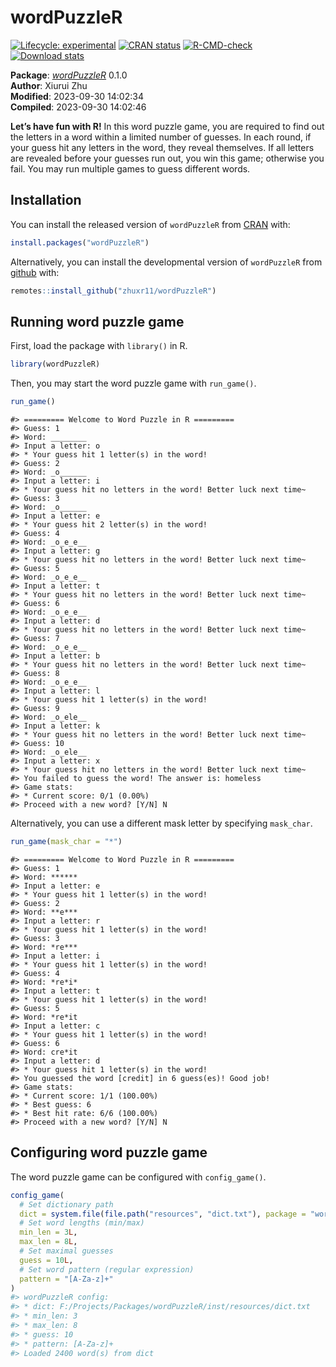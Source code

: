 
<!-- README.md is generated from README.Rmd. Please edit that file -->

# wordPuzzleR

<!-- badges: start -->

[![Lifecycle:
experimental](https://img.shields.io/badge/lifecycle-experimental-orange.svg)](https://lifecycle.r-lib.org/articles/stages.html#experimental)
[![CRAN
status](https://www.r-pkg.org/badges/version/wordPuzzleR)](https://CRAN.R-project.org/package=wordPuzzleR)
[![R-CMD-check](https://github.com/zhuxr11/wordPuzzleR/workflows/R-CMD-check/badge.svg)](https://github.com/zhuxr11/wordPuzzleR/actions)
[![Download
stats](https://cranlogs.r-pkg.org/badges/grand-total/wordPuzzleR)](https://CRAN.R-project.org/package=wordPuzzleR)
<!-- badges: end -->

**Package**: [*wordPuzzleR*](https://github.com/zhuxr11/wordPuzzleR)
0.1.0<br /> **Author**: Xiurui Zhu<br /> **Modified**: 2023-09-30
14:02:34<br /> **Compiled**: 2023-09-30 14:02:46

**Let’s have fun with R!** In this word puzzle game, you are required to
find out the letters in a word within a limited number of guesses. In
each round, if your guess hit any letters in the word, they reveal
themselves. If all letters are revealed before your guesses run out, you
win this game; otherwise you fail. You may run multiple games to guess
different words.

## Installation

You can install the released version of `wordPuzzleR` from
[CRAN](https://cran.r-project.org/) with:

``` r
install.packages("wordPuzzleR")
```

Alternatively, you can install the developmental version of
`wordPuzzleR` from [github](https://github.com/) with:

``` r
remotes::install_github("zhuxr11/wordPuzzleR")
```

## Running word puzzle game

First, load the package with `library()` in R.

``` r
library(wordPuzzleR)
```

Then, you may start the word puzzle game with `run_game()`.

``` r
run_game()
```

    #> ========= Welcome to Word Puzzle in R =========
    #> Guess: 1
    #> Word: ________
    #> Input a letter: o
    #> * Your guess hit 1 letter(s) in the word!
    #> Guess: 2
    #> Word: _o______
    #> Input a letter: i
    #> * Your guess hit no letters in the word! Better luck next time~
    #> Guess: 3
    #> Word: _o______
    #> Input a letter: e
    #> * Your guess hit 2 letter(s) in the word!
    #> Guess: 4
    #> Word: _o_e_e__
    #> Input a letter: g
    #> * Your guess hit no letters in the word! Better luck next time~
    #> Guess: 5
    #> Word: _o_e_e__
    #> Input a letter: t
    #> * Your guess hit no letters in the word! Better luck next time~
    #> Guess: 6
    #> Word: _o_e_e__
    #> Input a letter: d
    #> * Your guess hit no letters in the word! Better luck next time~
    #> Guess: 7
    #> Word: _o_e_e__
    #> Input a letter: b
    #> * Your guess hit no letters in the word! Better luck next time~
    #> Guess: 8
    #> Word: _o_e_e__
    #> Input a letter: l
    #> * Your guess hit 1 letter(s) in the word!
    #> Guess: 9
    #> Word: _o_ele__
    #> Input a letter: k
    #> * Your guess hit no letters in the word! Better luck next time~
    #> Guess: 10
    #> Word: _o_ele__
    #> Input a letter: x
    #> * Your guess hit no letters in the word! Better luck next time~
    #> You failed to guess the word! The answer is: homeless
    #> Game stats:
    #> * Current score: 0/1 (0.00%)
    #> Proceed with a new word? [Y/N] N

Alternatively, you can use a different mask letter by specifying
`mask_char`.

``` r
run_game(mask_char = "*")
```

    #> ========= Welcome to Word Puzzle in R =========
    #> Guess: 1
    #> Word: ******
    #> Input a letter: e
    #> * Your guess hit 1 letter(s) in the word!
    #> Guess: 2
    #> Word: **e***
    #> Input a letter: r
    #> * Your guess hit 1 letter(s) in the word!
    #> Guess: 3
    #> Word: *re***
    #> Input a letter: i
    #> * Your guess hit 1 letter(s) in the word!
    #> Guess: 4
    #> Word: *re*i*
    #> Input a letter: t
    #> * Your guess hit 1 letter(s) in the word!
    #> Guess: 5
    #> Word: *re*it
    #> Input a letter: c
    #> * Your guess hit 1 letter(s) in the word!
    #> Guess: 6
    #> Word: cre*it
    #> Input a letter: d
    #> * Your guess hit 1 letter(s) in the word!
    #> You guessed the word [credit] in 6 guess(es)! Good job!
    #> Game stats:
    #> * Current score: 1/1 (100.00%)
    #> * Best guess: 6
    #> * Best hit rate: 6/6 (100.00%)
    #> Proceed with a new word? [Y/N] N

## Configuring word puzzle game

The word puzzle game can be configured with `config_game()`.

``` r
config_game(
  # Set dictionary path
  dict = system.file(file.path("resources", "dict.txt"), package = "wordPuzzleR"),
  # Set word lengths (min/max)
  min_len = 3L,
  max_len = 8L,
  # Set maximal guesses
  guess = 10L,
  # Set word pattern (regular expression)
  pattern = "[A-Za-z]+"
)
#> wordPuzzleR config:
#> * dict: F:/Projects/Packages/wordPuzzleR/inst/resources/dict.txt
#> * min_len: 3
#> * max_len: 8
#> * guess: 10
#> * pattern: [A-Za-z]+
#> Loaded 2400 word(s) from dict
```
